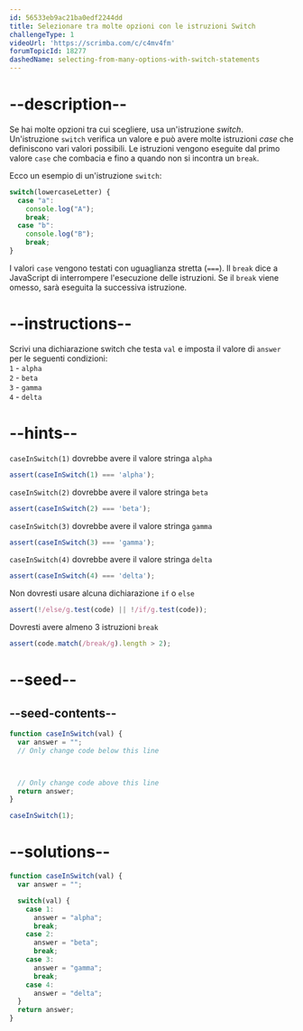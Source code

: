```yaml
---
id: 56533eb9ac21ba0edf2244dd
title: Selezionare tra molte opzioni con le istruzioni Switch
challengeType: 1
videoUrl: 'https://scrimba.com/c/c4mv4fm'
forumTopicId: 18277
dashedName: selecting-from-many-options-with-switch-statements
---
```


# --description--

Se hai molte opzioni tra cui scegliere, usa un'istruzione <dfn>switch</dfn>. Un'istruzione `switch` verifica un valore e può avere molte istruzioni <dfn>case</dfn> che definiscono vari valori possibili. Le istruzioni vengono eseguite dal primo valore `case` che combacia e fino a quando non si incontra un `break`.

Ecco un esempio di un'istruzione `switch`:

```js
switch(lowercaseLetter) {
  case "a":
    console.log("A");
    break;
  case "b":
    console.log("B");
    break;
}
```

I valori `case` vengono testati con uguaglianza stretta (`===`). Il `break` dice a JavaScript di interrompere l'esecuzione delle istruzioni. Se il `break` viene omesso, sarà eseguita la successiva istruzione.

# --instructions--

Scrivi una dichiarazione switch che testa `val` e imposta il valore di `answer` per le seguenti condizioni:  
`1` - `alpha`  
`2` - `beta`  
`3` - `gamma`  
`4` - `delta`

# --hints--

`caseInSwitch(1)` dovrebbe avere il valore stringa `alpha`

```js
assert(caseInSwitch(1) === 'alpha');
```

`caseInSwitch(2)` dovrebbe avere il valore stringa `beta`

```js
assert(caseInSwitch(2) === 'beta');
```

`caseInSwitch(3)` dovrebbe avere il valore stringa `gamma`

```js
assert(caseInSwitch(3) === 'gamma');
```

`caseInSwitch(4)` dovrebbe avere il valore stringa `delta`

```js
assert(caseInSwitch(4) === 'delta');
```

Non dovresti usare alcuna dichiarazione `if` o `else`

```js
assert(!/else/g.test(code) || !/if/g.test(code));
```

Dovresti avere almeno 3 istruzioni `break`

```js
assert(code.match(/break/g).length > 2);
```

# --seed--

## --seed-contents--

```js
function caseInSwitch(val) {
  var answer = "";
  // Only change code below this line



  // Only change code above this line
  return answer;
}

caseInSwitch(1);
```

# --solutions--

```js
function caseInSwitch(val) {
  var answer = "";

  switch(val) {
    case 1:
      answer = "alpha";
      break;
    case 2:
      answer = "beta";
      break;
    case 3:
      answer = "gamma";
      break;
    case 4:
      answer = "delta";
  }
  return answer;
}
```
